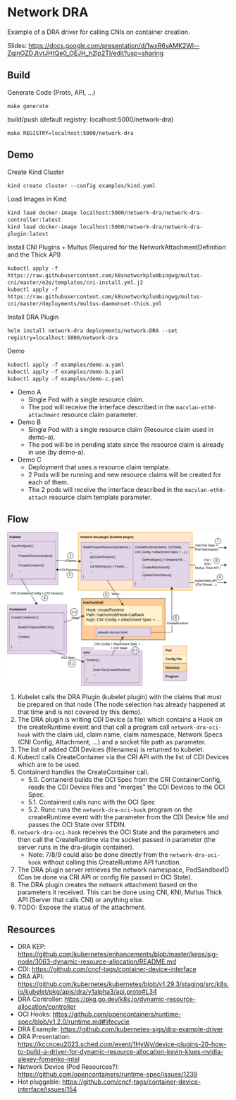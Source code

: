 # Network DRA

Example of a DRA driver for calling CNIs on container creation.

Slides: https://docs.google.com/presentation/d/1wxR6vAMK2Wl--ZqjnOZDJtvtJHtQe0_OEJH_h2lp2TI/edit?usp=sharing

## Build

Generate Code (Proto, API, ...)
```
make generate
```

build/push (default registry: localhost:5000/network-dra)
```
make REGISTRY=localhost:5000/network-dra
```

## Demo

Create Kind Cluster
```
kind create cluster --config examples/kind.yaml
```

Load Images in Kind
```
kind load docker-image localhost:5000/network-dra/network-dra-controller:latest
kind load docker-image localhost:5000/network-dra/network-dra-plugin:latest
```

Install CNI Plugins + Multus (Required for the NetworkAttachmentDefinition and the Thick API)
```
kubectl apply -f https://raw.githubusercontent.com/k8snetworkplumbingwg/multus-cni/master/e2e/templates/cni-install.yml.j2
kubectl apply -f https://raw.githubusercontent.com/k8snetworkplumbingwg/multus-cni/master/deployments/multus-daemonset-thick.yml
```

Install DRA Plugin
```
helm install network-dra deployments/network-DRA --set registry=localhost:5000/network-dra
```

Demo
```
kubectl apply -f examples/demo-a.yaml
kubectl apply -f examples/demo-b.yaml
kubectl apply -f examples/demo-c.yaml
```

- Demo A
    - Single Pod with a single resource claim.
    - The pod will receive the interface described in the `macvlan-eth0-attachment` resource claim parameter.
- Demo B
    - Single Pod with a  single resource claim (Resource claim used in demo-a).
    - The pod will be in pending state since the resource claim is already in use (by demo-a).
- Demo C
    - Deployment that uses a resource claim template.
    - 2 Pods will be running and new resource claims will be created for each of them.
    - The 2 pods will receive the interface described in the `macvlan-eth0-attach` resource claim template parameter.

## Flow

![Flow](docs/resources/Diagrams-Call-Flow.png)

1. Kubelet calls the DRA Plugin (kubelet plugin) with the claims that must be prepared on that node (The node selection has already happened at that time and is not covered by this demo).
2. The DRA plugin is writing CDI Device (a file) which contains a Hook on the createRuntime event and that call a program call `network-dra-oci-hook` with the claim uid, claim name, claim namespace, Network Specs (CNI Config, Attachment, ...) and a socket file path as parameter.
3. The list of added CDI Devices (filenames) is returned to kubelet.
4. Kubectl calls CreateContainer via the CRI API with the list of CDI Devices which are to be used.
5. Containerd handles the CreateContainer call.
    - 5.0. Containerd builds the OCI Spec from the CRI ContainerConfig, reads the CDI Device files and "merges" the CDI Devices to the OCI Spec.
    - 5.1. Containerd calls runc with the OCI Spec
    - 5.2. Runc runs the `network-dra-oci-hook` program on the createRuntime event with the parameter from the CDI Device file and passes the OCI State over STDIN.
6. `network-dra-oci-hook` receives the OCI State and the parameters and then call the CreateRuntime via the socket passed in parameter (the server runs in the dra-plugin container).
    - Note: 7/8/9 could also be done directly from the `network-dra-oci-hook` without calling this CreateRuntime API function.
7. The DRA plugin server retrieves the network namespace, PodSandboxID (Can be done via CRI API or config file passed in OCI State).
8. The DRA plugin creates the network attachment based on the parameters it received. This can be done using CNI, KNI, Multus Thick API (Server that calls CNI) or anything else.
9. TODO: Expose the status of the attachment.

## Resources

- DRA KEP: https://github.com/kubernetes/enhancements/blob/master/keps/sig-node/3063-dynamic-resource-allocation/README.md
- CDI: https://github.com/cncf-tags/container-device-interface
- DRA API: https://github.com/kubernetes/kubernetes/blob/v1.29.3/staging/src/k8s.io/kubelet/pkg/apis/dra/v1alpha3/api.proto#L34
- DRA Controller: https://pkg.go.dev/k8s.io/dynamic-resource-allocation/controller
- OCI Hooks: https://github.com/opencontainers/runtime-spec/blob/v1.2.0/runtime.md#lifecycle
- DRA Example: https://github.com/kubernetes-sigs/dra-example-driver
- DRA Presentation: https://kccnceu2023.sched.com/event/1HyWy/device-plugins-20-how-to-build-a-driver-for-dynamic-resource-allocation-kevin-klues-nvidia-alexey-fomenko-intel
- Network Device (Pod Resources?): https://github.com/opencontainers/runtime-spec/issues/1239
- Hot pluggable: https://github.com/cncf-tags/container-device-interface/issues/154
